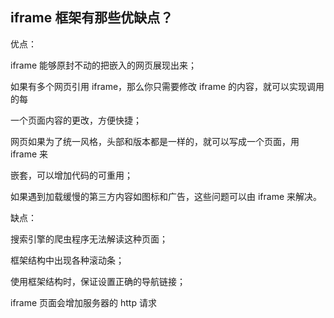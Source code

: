 ## **iframe 框架有那些优缺点？**

优点： 

iframe 能够原封不动的把嵌入的网页展现出来； 

如果有多个网页引用 iframe，那么你只需要修改 iframe 的内容，就可以实现调用的每 

一个页面内容的更改，方便快捷； 

网页如果为了统一风格，头部和版本都是一样的，就可以写成一个页面，用 iframe 来 

嵌套，可以增加代码的可重用； 

如果遇到加载缓慢的第三方内容如图标和广告，这些问题可以由 iframe 来解决。 

缺点： 

搜索引擎的爬虫程序无法解读这种页面； 

框架结构中出现各种滚动条； 

使用框架结构时，保证设置正确的导航链接； 

iframe 页面会增加服务器的 http 请求